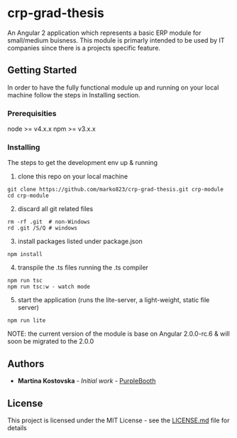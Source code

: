 # crp-grad-thesis

An Angular 2 application which represents a basic ERP module for small/medium buisness. This module is primarly intended to be used by IT companies since there is a projects specific feature.

## Getting Started

In order to have the fully functional module up and running on your local machine follow the steps in Installing section.

### Prerequisities

node >= v4.x.x
npm  >= v3.x.x

### Installing

The steps to get the development env up & running

1. clone this repo on your local machine
```
git clone https://github.com/marko823/crp-grad-thesis.git crp-module
cd crp-module
```
2. discard all git related files
``` 
rm -rf .git  # non-Windows
rd .git /S/Q # windows
```
3. install packages listed under package.json
```
npm install
```
4. transpile the .ts files running the .ts compiler 
```
npm run tsc
npm run tsc:w - watch mode
```
5. start the application (runs the lite-server, a light-weight, static file server)
```
npm run lite
```

NOTE: the current version of the module is base on Angular 2.0.0-rc.6 & will soon be migrated to the 2.0.0


## Authors

* **Martina Kostovska** - *Initial work* - [PurpleBooth](https://github.com/marko823)

## License

This project is licensed under the MIT License - see the [LICENSE.md](LICENSE.md) file for details
